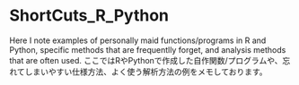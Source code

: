 # ShortCuts_R_Python

Here I note examples of personally maid functions/programs in R and Python, specific methods that are frequentlly forget, and analysis methods that are often used.
ここではRやPythonで作成した自作関数/プログラムや、忘れてしまいやすい仕様方法、よく使う解析方法の例をメモしております。
